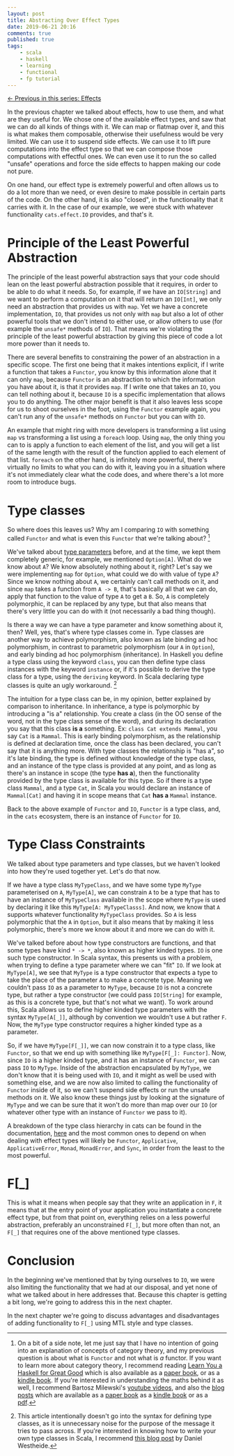 ```yaml
---
layout: post
title: Abstracting Over Effect Types
date: 2019-06-21 20:16
comments: true
published: true
tags:
    - scala
    - haskell
    - learning
    - functional
    - fp tutorial
---
```


<span class="prev">[← Previous in this series: Effects](/articles/Effects/)</span>

In the previous chapter we talked about effects, how to use them, and what are
they useful for. We chose one of the available effect types, and saw that we
can do all kinds of things with it. We can map or flatmap over it, and this is
what makes them composable, otherwise their usefulness would be very limited.
We can use it to suspend side effects. We can use it to lift pure computations
into the effect type so that we can compose those computations with effectful
ones. We can even use it to run the so called "unsafe" operations and force the
side effects to happen making our code not pure.

On one hand, our effect type is extremely powerful and often allows us to do a
lot more than we need, or even desire to make possible in certain parts of the
code. On the other hand, it is also "closed", in the functionality that it
carries with it. In the case of our example, we were stuck with whatever
functionality `cats.effect.IO` provides, and that's it.

# Principle of the Least Powerful Abstraction

The principle of the least powerful abstraction says that your code should
lean on the least powerful abstraction possible that it requires, in order to
be able to do what it needs. So, for example, if we have an `IO[String]` and we
want to perform a computation on it that will return an `IO[Int]`, we only
need an abstraction that provides us with `map`. Yet we have a concrete
implementation, `IO`, that provides us not only with `map` but also a lot of
other powerful tools that we don't intend to either use, or allow others
to use (for example the `unsafe*` methods of `IO`).
That means we're violating the principle of the least powerful abstraction
by giving this piece of code a lot more power than it needs to.

There are several benefits to constraining the power of an abstraction in
a specific scope. The first one being that it makes intentions explicit, if
I write a function that takes a `Functor`, you know by this information alone
that it can only `map`, because `Functor` is an abstraction to which the
information you have about it, is that it provides `map`. If I write one that
takes an `IO`, you can tell nothing about it, because `IO` is a specific
implementation that allows you to do anything. The other major benefit is
that it also leaves less scope for us to shoot ourselves in the foot, using
the `Functor` example again, you can't run any of the `unsafe*` methods on
`Functor` but you can with `IO`.

An example that might ring with more developers is transforming a list using
`map` vs transforming a list using a `foreach` loop. Using `map`, the only
thing you can to is apply a function to each element of the list, and you will
get a list of the same length with the result of the function applied to each
element of that list. `foreach` on the other hand, is infinitely more
powerful, there's virtually no limits to what you can do with it, leaving you
in a situation where it's not immediately clear what the code does, and where
there's a lot more room to introduce bugs.

# Type classes

So where does this leaves us? Why am I comparing `IO` with something called
`Functor` and what is even this `Functor` that we're talking about? [^1]

We've talked about [type parameters](/articles/Type-Parameters/) before, and
at the time, we kept them completely generic, for example, we mentioned
`Option[A]`. What do we know about `A`? We know absolutely nothing about it,
right? Let's say we were implementing `map` for `Option`, what could we do
with value of type `A`? Since we know nothing about `A`, we certainly can't
call methods on it, and since `map` takes a function from `A -> B`, that's
basically all that we can do, apply that function to the value of type `A` to
get a `B`. So, `A` is completely polymorphic, it can be replaced by any type,
but that also means that there's very little you can do with it (not necessarily
a bad thing though).

Is there a way we can have a type parameter and know something about it, then?
Well, yes, that's where type classes come in. Type classes are another way to
achieve polymorphism, also known as late binding ad hoc polymorphism, in
contrast to parametric polymorphism (our `A` in `Option`), and early binding
ad hoc polymorphism (inheritance). In Haskell you define a type class using
the keyword `class`, you can then define type class instances with the keyword
`instance` or, if it's possible to derive the type class for a type, using the
`deriving` keyword. In Scala declaring type classes is quite an ugly
workaround. [^2]

The intuition for a type class can be, in my opinion, better explained by
comparison to inheritance. In inheritance, a type is polymorphic by
introducing a "is a" relationship. You create a class (in the OO sense of the
word, not in the type class sense of the word), and during its declaration you
say that this class **is a** something. Ex: `class Cat extends Mammal`, you
say `Cat` is a `Mammal`. This is early binding polymorphism, as the
relationship is defined at declaration time, once the class has been declared,
you can't say that it is anything more. With type classes the relationship is
"has a", so it's late binding, the type is defined without knowledge of the
type class, and an instance of the type class is provided at any point, and as
long as there's an instance in scope (the type **has a**), then the 
functionality provided by the type class is available for this type. So if
there is a type class `Mammal`, and a type `Cat`, in Scala you would declare
an instance of `Mammal[Cat]` and having it in scope means that `Cat` **has a**
`Mammal` instance.

Back to the above example of `Functor` and `IO`, `Functor` is a type class,
and, in the `cats` ecosystem, there is an instance of `Functor` for `IO`.

# Type Class Constraints

We talked about type parameters and type classes, but we haven't looked into
how they're used together yet. Let's do that now.

If we have a type class `MyTypeClass`, and we have some type `MyType`
parameterised on `A`, `MyType[A]`, we can constrain `A` to be a type that
has to have an instance of `MyTypeClass` available in the scope where `MyType`
is used by declaring it like this `MyType[A: MyTypeClasss]`. And now, we know that `A`
supports whatever functionality `MyTypeClass` provides. So `A` is less
polymorphic that the `A` in `Option`, but it also means that by making it less
polymorphic, there's more we know about it and more we can do with it.

We've talked before about how type constructors are functions, and that some
types have kind `* -> *`, also known as higher kinded types. `IO` is one such type
constructor. In Scala syntax, this presents us with a problem, when trying
to define a type parameter where we can "fit" `IO`. If we look at `MyType[A]`,
we see that `MyType` is a type constructor that expects a type to take the place
of the parameter `A` to make a concrete type. Meaning we couldn't pass `IO` as a
parameter to `MyType`, because `IO` is not a concrete type, but rather a type
constructor (we could pass `IO[String]` for example, as this is a concrete
type, but that's not what we want). To work around this, Scala allows us
to define higher kinded type parameters with the syntax `MyType[A[_]]`,
although by convention we wouldn't use `A` but rather `F`. Now, the
`MyType` type constructor requires a higher kinded type as a parameter.

So, if we have `MyType[F[_]]`, we can now constrain it to a type class, like
`Functor`, so that we end up with something like `MyType[F[_]: Functor]`. Now,
since `IO` is a higher kinded type, and it has an instance of `Functor`, we
can pass `IO` to `MyType`. Inside of the abstraction encapsulated by `MyType`,
we don't know that it is being used with `IO`, and it might as well be used
with something else, and we are now also limited to calling the functionality
of `Functor` inside of it, so we can't suspend side effects or run the unsafe
methods on it. We also know these things just by looking at the signature of
`MyType` and we can be sure that it won't do more than map over our `IO` (or whatever
other type with an instance of `Functor` we pass to it).

A breakdown of the type class hierarchy in cats can be found in the
documentation, [here](https://typelevel.org/cats/typeclasses.html#type-classes-in-cats)
and the most common ones to depend on when dealing with effect types will
likely be `Functor`, `Applicative`, `ApplicativeError`, `Monad`, `MonadError`,
and `Sync`, in order from the least to the most powerful.

# F[_]

This is what it means when people say that they write an application in `F`,
it means that at the entry point of your application you instantiate a
concrete effect type, but from that point on, everything relies on a less
powerful abstraction, preferably an unconstrained `F[_]`, but more often than
not, an `F[_]` that requires one of the above mentioned type classes.

# Conclusion

In the beginning we've mentioned that by tying ourselves to `IO`, we were also
limiting the functionality that we had at our disposal, and yet none of what
we talked about in here addresses that. Because this chapter is getting a bit
long, we're going to address this in the next chapter.

In the next chapter we're going to discuss advantages and disadvantages of
adding functionality to `F[_]` using MTL style and type classes.

[^1]: On a bit of a side note, let me just say that I have no intention of going into an explanation of concepts of category theory, and my previous question is about what is `Functor` and not what is *a* functor. If you want to learn more about category theory, I recommend reading [Learn You a Haskell for Great Good](http://learnyouahaskell.com/chapters) which is also available as a [paper book](https://amzn.to/30ZWcU1), or as a [kindle book](https://github.com/igstan/learn-you-a-haskell-kindle). If you're interested in understanding the maths behind it as well, I recommend Bartosz Milewski's [youtube videos](https://www.youtube.com/watch?v=I8LbkfSSR58&list=PLbgaMIhjbmEnaH_LTkxLI7FMa2HsnawM_), and also the [blog posts](https://bartoszmilewski.com/2014/10/28/category-theory-for-programmers-the-preface/) which are available as a [paper book](https://www.blurb.com/b/9008339-category-theory-for-programmers) as a [kindle book](https://github.com/mlopes/category-theory-for-programmers-kindle) or as a [pdf](https://github.com/hmemcpy/milewski-ctfp-pdf/).

[^2]: This article intentionally doesn't go into the syntax for defining type classes, as it is unnecessary noise for the purpose of the message it tries to pass across. If you're interested in knowing how to write your own type classes in Scala, I recommend [this blog post](https://danielwestheide.com/blog/2013/02/06/the-neophytes-guide-to-scala-part-12-type-classes.html) by Daniel Westheide.
